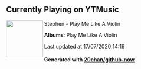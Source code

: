 ## Currently Playing on YTMusic

[<img align="left" width="100" src="https://lh3.googleusercontent.com/RPbBuR-vdTpRxVytQl7VxHHZSAe-L-a-jAxt7j497656LhZFoiaZBXEHwVVx-bvd3AUL8n_Nx57d5Uk">](https://music.youtube.com/channel/UC-pWHpBjdGG69N9mM2auIAA)

Stephen - Play Me Like A Violin

**Albums**: Play Me Like A Violin

Last updated at 17/07/2020 14:19

#### Generated with [20chan/github-now](https://github.com/20chan/github-now)


<!--
**20chan/20chan** is a ✨ _special_ ✨ repository because its `README.md` (this file) appears on your GitHub profile.

Here are some ideas to get you started:

- 🔭 I’m currently working on ...
- 🌱 I’m currently learning ...
- 👯 I’m looking to collaborate on ...
- 🤔 I’m looking for help with ...
- 💬 Ask me about ...
- 📫 How to reach me: ...
- 😄 Pronouns: ...
- ⚡ Fun fact: ...
-->
